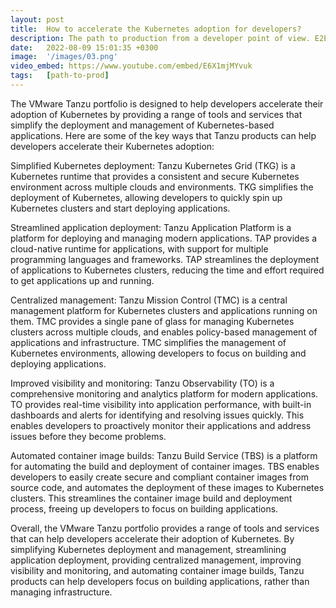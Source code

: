 ```yaml
---
layout: post
title:  How to accelerate the Kubernetes adoption for developers?
description: The path to production from a developer point of view. E2E Demo in French.
date:   2022-08-09 15:01:35 +0300
image:  '/images/03.png'
video_embed: https://www.youtube.com/embed/E6X1mjMYvuk
tags:   [path-to-prod]
---
```


The VMware Tanzu portfolio is designed to help developers accelerate their adoption of Kubernetes by providing a range of tools and services that simplify the deployment and management of Kubernetes-based applications. Here are some of the key ways that Tanzu products can help developers accelerate their Kubernetes adoption:

Simplified Kubernetes deployment: Tanzu Kubernetes Grid (TKG) is a Kubernetes runtime that provides a consistent and secure Kubernetes environment across multiple clouds and environments. TKG simplifies the deployment of Kubernetes, allowing developers to quickly spin up Kubernetes clusters and start deploying applications.

Streamlined application deployment: Tanzu Application Platform is a platform for deploying and managing modern applications. TAP provides a cloud-native runtime for applications, with support for multiple programming languages and frameworks. TAP streamlines the deployment of applications to Kubernetes clusters, reducing the time and effort required to get applications up and running.

Centralized management: Tanzu Mission Control (TMC) is a central management platform for Kubernetes clusters and applications running on them. TMC provides a single pane of glass for managing Kubernetes clusters across multiple clouds, and enables policy-based management of applications and infrastructure. TMC simplifies the management of Kubernetes environments, allowing developers to focus on building and deploying applications.

Improved visibility and monitoring: Tanzu Observability (TO) is a comprehensive monitoring and analytics platform for modern applications. TO provides real-time visibility into application performance, with built-in dashboards and alerts for identifying and resolving issues quickly. This enables developers to proactively monitor their applications and address issues before they become problems.

Automated container image builds: Tanzu Build Service (TBS) is a platform for automating the build and deployment of container images. TBS enables developers to easily create secure and compliant container images from source code, and automates the deployment of these images to Kubernetes clusters. This streamlines the container image build and deployment process, freeing up developers to focus on building applications.

Overall, the VMware Tanzu portfolio provides a range of tools and services that can help developers accelerate their adoption of Kubernetes. By simplifying Kubernetes deployment and management, streamlining application deployment, providing centralized management, improving visibility and monitoring, and automating container image builds, Tanzu products can help developers focus on building applications, rather than managing infrastructure.